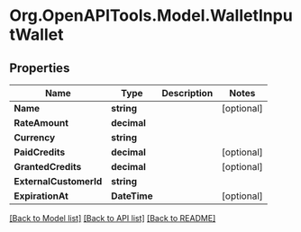 # Org.OpenAPITools.Model.WalletInputWallet

## Properties

Name | Type | Description | Notes
------------ | ------------- | ------------- | -------------
**Name** | **string** |  | [optional] 
**RateAmount** | **decimal** |  | 
**Currency** | **string** |  | 
**PaidCredits** | **decimal** |  | [optional] 
**GrantedCredits** | **decimal** |  | [optional] 
**ExternalCustomerId** | **string** |  | 
**ExpirationAt** | **DateTime** |  | [optional] 

[[Back to Model list]](../README.md#documentation-for-models) [[Back to API list]](../README.md#documentation-for-api-endpoints) [[Back to README]](../README.md)


